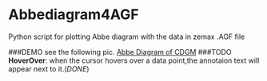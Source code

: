 Abbediagram4AGF
===============

Python script for plotting Abbe diagram with the data in zemax .AGF file

###DEMO
see the following pic.
[Abbe Diagram of CDGM](https://raw.githubusercontent.com/imyu37/Abbediagram4AGF/master/CDGMAbbeDiagram.png)
###TODO
**HoverOver**: when the cursor hovers over a data point,the annotaion text will appear next to it.(*DONE*) <br>
